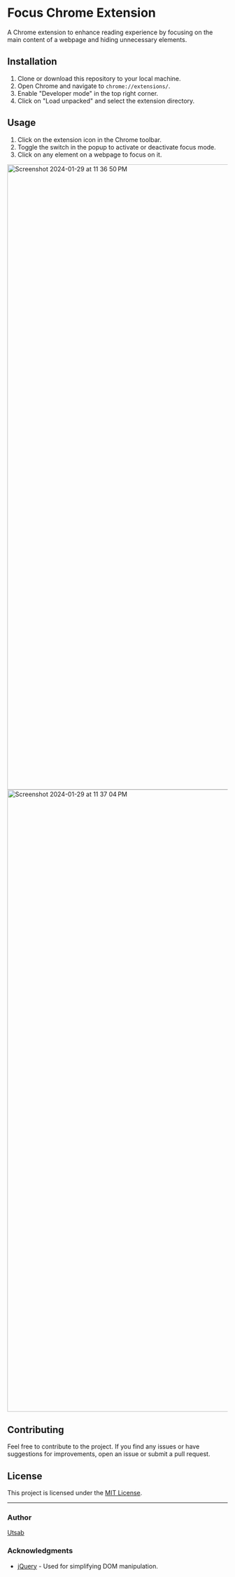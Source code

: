 # Focus Chrome Extension

A Chrome extension to enhance reading experience by focusing on the main content of a webpage and hiding unnecessary elements.

## Installation

1. Clone or download this repository to your local machine.
2. Open Chrome and navigate to `chrome://extensions/`.
3. Enable "Developer mode" in the top right corner.
4. Click on "Load unpacked" and select the extension directory.

## Usage

1. Click on the extension icon in the Chrome toolbar.
2. Toggle the switch in the popup to activate or deactivate focus mode.
3. Click on any element on a webpage to focus on it.

<img width="1431" alt="Screenshot 2024-01-29 at 11 36 50 PM" src="https://github.com/utsabc/focus/assets/25389167/0ad02ff5-63b9-41fd-8f15-a5ca8bc29812">
<img width="1424" alt="Screenshot 2024-01-29 at 11 37 04 PM" src="https://github.com/utsabc/focus/assets/25389167/17054ac0-6b22-4333-b1d1-80b252aa4079">



## Contributing

Feel free to contribute to the project. If you find any issues or have suggestions for improvements, open an issue or submit a pull request.

## License

This project is licensed under the [MIT License](LICENSE).

---

### Author

[Utsab](https://github.com/utsabc)

### Acknowledgments

- [jQuery](https://jquery.com/) - Used for simplifying DOM manipulation.

